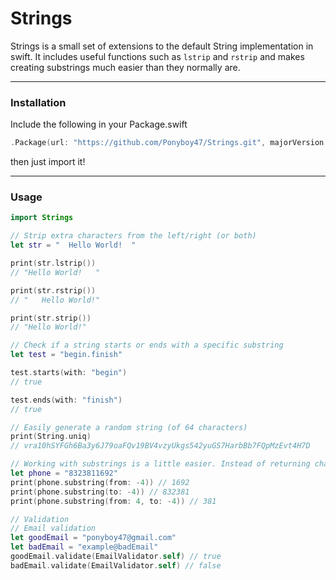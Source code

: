 # Strings

Strings is a small set of extensions to the default String implementation in swift. It includes useful functions such as `lstrip` and `rstrip` and makes creating substrings much easier than they normally are.

---
### Installation

Include the following in your Package.swift
```swift
.Package(url: "https://github.com/Ponyboy47/Strings.git", majorVersion: 1)
```

then just import it!

---
### Usage

```swift
import Strings

// Strip extra characters from the left/right (or both)
let str = "  Hello World!  "

print(str.lstrip())
// "Hello World!   "

print(str.rstrip())
// "   Hello World!"

print(str.strip())
// "Hello World!"

// Check if a string starts or ends with a specific substring
let test = "begin.finish"

test.starts(with: "begin")
// true

test.ends(with: "finish")
// true

// Easily generate a random string (of 64 characters)
print(String.uniq)
// vra10hSYFGh6Ba3y6J79oaFQv19BV4vzyUkgs542yuGS7HarbBb7FQpMzEvt4H7D

// Working with substrings is a little easier. Instead of returning character arrays or slices or anything, we just return a new String
let phone = "8323811692"
print(phone.substring(from: -4)) // 1692
print(phone.substring(to: -4)) // 832381
print(phone.substring(from: 4, to: -4)) // 381

// Validation
// Email validation
let goodEmail = "ponyboy47@gmail.com"
let badEmail = "example@badEmail"
goodEmail.validate(EmailValidator.self) // true
badEmail.validate(EmailValidator.self) // false
```
